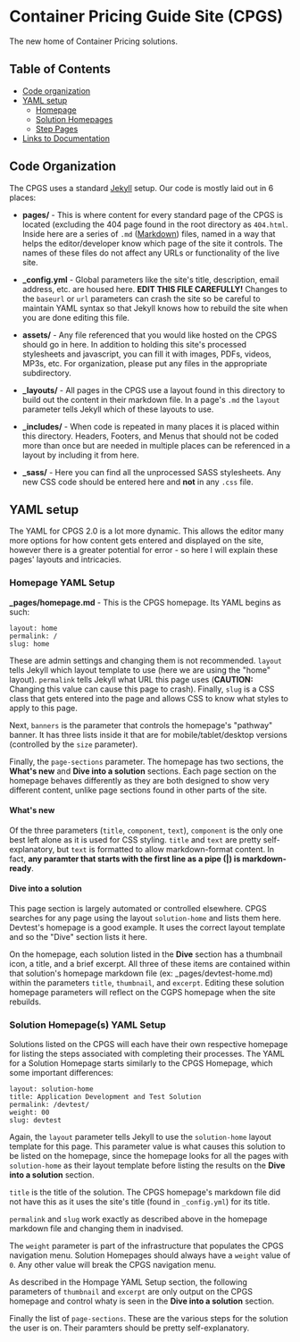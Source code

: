 # Container Pricing Guide Site (CPGS)
The new home of Container Pricing solutions.

## Table of Contents
* [Code organization](#code-org)
* [YAML setup](#yaml-setup)
    * [Homepage](#yaml-homepage)
    * [Solution Homepages](#yaml-solution-homepage)
    * [Step Pages](#yaml-step-pages)
* [Links to Documentation](#docs)

<a name="code-org"></a>
## Code Organization
The CPGS uses a standard [Jekyll](https://jekyllrb.com) setup. Our code is mostly laid out in 6 places:
* __pages/__ - This is where content for every standard page of the CPGS is located (excluding the 404 page found in the root directory as `404.html`. Inside here are a series of `.md` ([Markdown](https://github.com/adam-p/markdown-here/wiki/Markdown-Cheatsheet)) files, named in a way that helps the editor/developer know which page of the site it controls. The names of these files do not affect any URLs or functionality of the live site.

* __\_config.yml__ - Global parameters like the site's title, description, email address, etc. are housed here. __EDIT THIS FILE CAREFULLY!__ Changes to the `baseurl` or `url` parameters can crash the site so be careful to maintain YAML syntax so that Jekyll knows how to rebuild the site when you are done editing this file.

* __assets/__ - Any file referenced that you would like hosted on the CPGS should go in here. In addition to holding this site's processed stylesheets and javascript, you can fill it with images, PDFs, videos, MP3s, etc. For organization, please put any files in the appropriate subdirectory.

* __\_layouts/__ - All pages in the CPGS use a layout found in this directory to build out the content in their markdown file. In a page's `.md` the `layout` parameter tells Jekyll which of these layouts to use.

* __\_includes/__ - When code is repeated in many places it is placed within this directory. Headers, Footers, and Menus that should not be coded more than once but are needed in multiple places can be referenced in a layout by including it from here.

* __\_sass/__ - Here you can find all the unprocessed SASS stylesheets. Any new CSS code should be entered here and __not__ in any `.css` file. 


<a name="yaml-setup"></a>
## YAML setup
The YAML for CPGS 2.0 is a lot more dynamic. This allows the editor many more options for how content gets entered and displayed on the site, however there is a greater potential for error - so here I will explain these pages' layouts and intricacies.

<a name="yaml-homepage"></a>
### Homepage YAML Setup
__\_pages/homepage.md__ - This is the CPGS homepage. Its YAML begins as such:
```
layout: home
permalink: /
slug: home
```
These are admin settings and changing them is not recommended. `layout` tells Jekyll which layout template to use (here we are using the "home" layout). `permalink` tells Jekyll what URL this page uses (__CAUTION:__ Changing this value can cause this page to crash). Finally, `slug` is a CSS class that gets entered into the page and allows CSS to know what styles to apply to this page.

Next, `banners` is the parameter that controls the homepage's "pathway" banner. It has three lists inside it that are for mobile/tablet/desktop versions (controlled by the `size` parameter).

Finally, the `page-sections` parameter. The homepage has two sections, the __What's new__ and __Dive into a solution__ sections. Each page section on the homepage behaves differently as they are both designed to show very different content, unlike page sections found in other parts of the site.

#### What's new
Of the three parameters (`title`, `component`, `text`), `component` is the only one best left alone as it is used for CSS styling. `title` and `text` are pretty self-explanatory, but `text` is formatted to allow markdown-format content. In fact, __any paramter that starts with the first line as a pipe (|) is markdown-ready__.

#### Dive into a solution
This page section is largely automated or controlled elsewhere. CPGS searches for any page using the layout `solution-home` and lists them here. Devtest's homepage is a good example. It uses the correct layout template and so the "Dive" section lists it here. 

On the homepage, each solution listed in the __Dive__ section has a thumbnail icon, a title, and a brief excerpt. All three of these items are contained within that solution's homepage markdown file (ex: _pages/devtest-home.md) within the parameters `title`, `thumbnail`, and `excerpt`. Editing these solution homepage parameters will reflect on the CGPS homepage when the site rebuilds.

<a name="yaml-solution-homepage"></a>
### Solution Homepage(s) YAML Setup
Solutions listed on the CPGS will each have their own respective homepage for listing the steps associated with completing their processes. The YAML for a Solution Homepage starts similarly to the CPGS Homepage, which some important differences:
```
layout: solution-home
title: Application Development and Test Solution
permalink: /devtest/
weight: 00
slug: devtest
```
Again, the `layout` parameter tells Jekyll to use the `solution-home` layout template for this page. This parameter value is what causes this solution to be listed on the homepage, since the homepage looks for all the pages with `solution-home` as their layout template before listing the results on the __Dive into a solution__ section.

`title` is the title of the solution. The CPGS homepage's markdown file did not have this as it uses the site's title (found in `_config.yml`) for its title.

`permalink` and `slug` work exactly as described above in the homepage markdown file and changing them in inadvised.

The `weight` parameter is part of the infrastructure that populates the CPGS navigation menu. Solution Homepages should always have a `weight` value of `0`. Any other value will break the CPGS navigation menu.

As described in the Hompage YAML Setup section, the following parameters of `thumbnail` and `excerpt` are only output on the CPGS homepage and control whaty is seen in the __Dive into a solution__ section.

Finally the list of `page-sections`. These are the various steps for the solution the user is on. Their paramters should be pretty self-explanatory.
